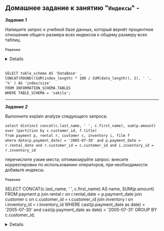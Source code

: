 ## Домашнее задание к занятию "`Индексы`" -


***Задание 1***

Напишите запрос к учебной базе данных, который вернёт процентное отношение общего размера всех индексов к общему размеру всех таблиц.

`Решение`

<details>

![Screnshot](https://github.com/vladshvetsov/MyNetology/blob/main/JPG/sdbsql-homework/sdbsql-05/1.jpeg)

</details>

```

SELECT table_schema AS 'DataBase' , 
CONCAT(ROUND((SUM(index_length) * 100 / SUM(data_length)), 2), ' ', '%' ) AS 'index/size'
FROM INFORMATION_SCHEMA.TABLES 
WHERE TABLE_SCHEMA = 'sakila';

```


---

***Задание 2***

Выполните explain analyze следующего запроса:

```
select distinct concat(c.last_name, ' ', c.first_name), sum(p.amount) over (partition by c.customer_id, f.title)
from payment p, rental r, customer c, inventory i, film f
where date(p.payment_date) = '2005-07-30' and p.payment_date = r.rental_date and r.customer_id = c.customer_id and i.inventory_id = r.inventory_id
```

перечислите узкие места;
оптимизируйте запрос: внесите корректировки по использованию операторов, при необходимости добавьте индексы.

`Решение`




SELECT CONCAT(c.last_name, ' ', c.first_name) AS name, SUM(p.amount)
FROM payment p
join rental r on r.rental_date = p.payment_date 
join customer c on c.customer_id = r.customer_id
join inventory i on i.inventory_id = r.inventory_id
WHERE cast(p.payment_date as date) = '2005-07-30' and cast(p.payment_date as date) < '2005-07-31'
GROUP BY c.customer_id;


<details>

![Screnshot](https://github.com/vladshvetsov/MyNetology/blob/main/JPG/sdbsql-homework/sdbsql-05/2.jpeg)

</details>


```

